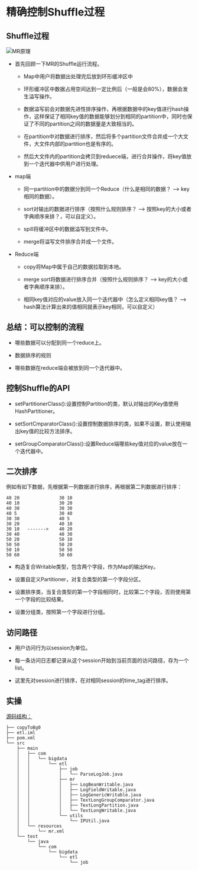 # 精确控制Shuffle过程

## Shuffle过程

![MR原理][1]

- 首先回顾一下MR的Shuffle运行流程。

    - Map中用户将数据出处理完后放到环形缓冲区中

    - 环形缓冲区中数据占用空间达到一定比例后（一般是会80%），数据会发生溢写操作。

    - 数据溢写前会对数据先进性排序操作，再根据数据中的key值进行hash操作，这样保证了相同key值的数据能够划分到相同的partition中，同时也保证了不同的partition之间的数据量是大致相当的。

    - 在partition中对数据进行排序，然后将多个partition文件合并成一个大文件，大文件内部的partition也是有序的。

    - 然后大文件内的partition会拷贝到reduece端，进行合并操作，将key值放到一个迭代器中供用户进行处理。

- map端

    - 同一partition中的数据分到同一个Reduce（什么是相同的数据？ --> key相同的数据）。

    - sort对输出的数据进行排序（按照什么规则排序？ --> 按照key的大小或者字典顺序来排？，可以自定义）。

    - spill将缓冲区中的数据溢写到文件中。

    - merge将溢写文件排序合并成一个文件。

- Reduce端

    - copy将Map中属于自己的数据拉取到本地。

    - merge sort将数据进行排序合并（按照什么规则排序？ --> key的大小或者字典顺序来排）。

    - 相同key值对应的value放入同一个迭代器中（怎么定义相同key值？ --> hash算法计算出来的值相同就表示key相同，可以自定义）

## 总结：可以控制的流程

- 哪些数据可以分配到同一个reduce上。

- 数据排序的规则

- 哪些数据在reduce端会被放到同一个迭代器中。

## 控制Shuffle的API

- setPartitionerClass():设置控制Partition的类，默认对输出的Key值使用HashPartitioner。

- setSortCmparatorClass():设置控制数据排序的类，如果不设置，默认使用输出key值的比较方法排序。

- setGroupComparatorClass():设置Reduce端哪些key值对应的value放在一个迭代器中。

## 二次排序

例如有如下数据，先根据第一列数据进行排序，再根据第二列数据进行排序：

```
40 20               30 10
40 10               30 20
40 30               30 30
40 5                30 40
30 30               40 5
30 20               40 10
30 10   ------->    40 20
30 40               40 30
50 20               50 10
50 50               50 20
50 10               50 50
50 60               50 60
```

- 构造复合Writable类型，包含两个字段，作为Map的输出Key。

- 设置自定义Partitioner，对复合类型的第一个字段分区。

- 设置排序类，当复合类型的第一个字段相同时，比较第二个字段，否则使用第一个字段的比较结果。

- 设置分组类，按照第一个字段进行分组。

## 访问路径

- 用户访问行为以session为单位。

- 每一条访问日志都记录从这个session开始到当前页面的访问路径，存为一个list。

- 这里先对session进行排序，在对相同session的time_tag进行排序。

## 实操

[源码结构：]()
```
├── copyToBg0
├── etl.iml
├── pom.xml
└── src
    ├── main
    │   ├── com
    │   │   └── bigdata
    │   │       └── etl
    │   │           ├── job
    │   │           │   └── ParseLogJob.java
    │   │           ├── mr
    │   │           │   ├── LogBeanWritable.java
    │   │           │   ├── LogFieldWritable.java
    │   │           │   ├── LogGenericWritable.java
    │   │           │   ├── TextLongGroupComparator.java
    │   │           │   ├── TextLongPartition.java
    │   │           │   └── TextLongWritable.java
    │   │           └── utils
    │   │               └── IPUtil.java
    │   └── resources
    │       └── mr.xml
    └── test
        └── java
            └── com
                └── bigdata
                    └── etl
                        └── job
```





[1]: https://github.com/jiaoqiyuan/163-bigdate-note/raw/master/%E6%97%A5%E5%BF%97%E8%A7%A3%E6%9E%90%E5%8F%8A%E8%AE%A1%E7%AE%97%EF%BC%9AMR/img/MR%E8%BF%90%E8%A1%8C%E8%BF%87%E7%A8%8B.png